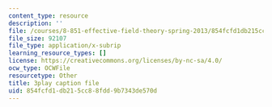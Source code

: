 ```yaml
---
content_type: resource
description: ''
file: /courses/8-851-effective-field-theory-spring-2013/854fcfd1db215cc88fdd9b7343de570d_kJFbJDYuU_k.vtt
file_size: 92107
file_type: application/x-subrip
learning_resource_types: []
license: https://creativecommons.org/licenses/by-nc-sa/4.0/
ocw_type: OCWFile
resourcetype: Other
title: 3play caption file
uid: 854fcfd1-db21-5cc8-8fdd-9b7343de570d
---
```

